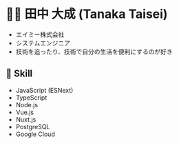 👨‍🔧 田中 大成 (Tanaka Taisei)
====

- エイミー株式会社
- システムエンジニア
- 技術を追ったり、技術で自分の生活を便利にするのが好き

## :wrench: Skill

- JavaScript (ESNext)
- TypeScript
- Node.js
- Vue.js
- Nuxt.js
- PostgreSQL
- Google Cloud

<!--
**ta-tanaka-eimee/ta-tanaka-eimee** is a ✨ _special_ ✨ repository because its `README.md` (this file) appears on your GitHub profile.

Here are some ideas to get you started:

- 🔭 I’m currently working on ...
- 🌱 I’m currently learning ...
- 👯 I’m looking to collaborate on ...
- 🤔 I’m looking for help with ...
- 💬 Ask me about ...
- 📫 How to reach me: ...
- 😄 Pronouns: ...
- ⚡ Fun fact: ...
-->
